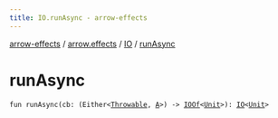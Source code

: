 ```yaml
---
title: IO.runAsync - arrow-effects
---
```


[arrow-effects](../../index.html) / [arrow.effects](../index.html) / [IO](index.html) / [runAsync](./run-async.html)

# runAsync

`fun runAsync(cb: (Either<`[`Throwable`](https://kotlinlang.org/api/latest/jvm/stdlib/kotlin/-throwable/index.html)`, `[`A`](index.html#A)`>) -> `[`IOOf`](../-i-o-of.html)`<`[`Unit`](https://kotlinlang.org/api/latest/jvm/stdlib/kotlin/-unit/index.html)`>): `[`IO`](index.html)`<`[`Unit`](https://kotlinlang.org/api/latest/jvm/stdlib/kotlin/-unit/index.html)`>`